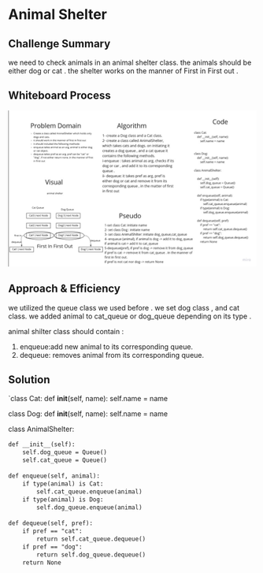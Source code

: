 
# Animal Shelter
## Challenge Summary
we need to check animals in an animal shelter class. the animals should be either dog or cat . the shelter works on the manner of First in First out .

## Whiteboard Process
![whiteboard](../data_structures_and_algorithms/assessts/animal_shelter.jpg)

## Approach & Efficiency
we utilized the queue class we used before . we set dog class , and cat class. we added animal to cat_queue or dog_queue depending on its type . 

animal shilter class should contain :

1. enqueue:add new animal to its corresponding queue.
2. dequeue: removes animal from its corresponding queue.

## Solution


`class Cat:
    def __init__(self, name):
        self.name = name


class Dog:
    def __init__(self, name):
        self.name = name

class AnimalShelter:

    def __init__(self):
        self.dog_queue = Queue()
        self.cat_queue = Queue()

    def enqueue(self, animal):
        if type(animal) is Cat:
            self.cat_queue.enqueue(animal)
        if type(animal) is Dog:
            self.dog_queue.enqueue(animal)

    def dequeue(self, pref):
        if pref == "cat":
            return self.cat_queue.dequeue()
        if pref == "dog":
            return self.dog_queue.dequeue()
        return None
       
        





